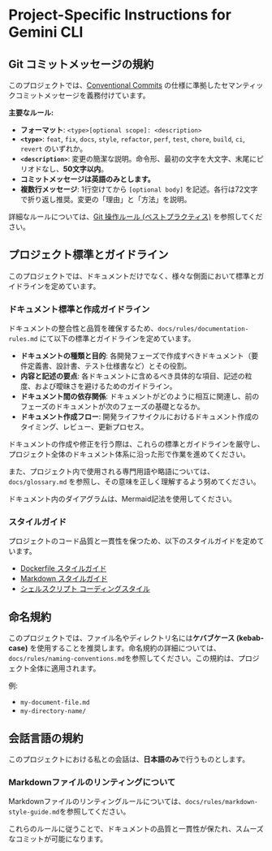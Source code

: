 # Project-Specific Instructions for Gemini CLI

<!-- Add any project-specific instructions or context here. -->

## Git コミットメッセージの規約

このプロジェクトでは、[Conventional Commits](https://www.conventionalcommits.org/en/v1.0.0/)
の仕様に準拠したセマンティックコミットメッセージを義務付けています。

**主要なルール:**

- **フォーマット**: `<type>[optional scope]: <description>`
- **`<type>`**: `feat`, `fix`, `docs`, `style`, `refactor`, `perf`, `test`,
  `chore`, `build`, `ci`, `revert` のいずれか。
- **`<description>`**: 変更の簡潔な説明。命令形、最初の文字を大文字、末尾にピリオドなし、**50文字以内**。
- **コミットメッセージは英語のみとします。**
- **複数行メッセージ**: 1行空けてから `[optional body]`
  を記述。各行は72文字で折り返し推奨。変更の「理由」と「方法」を説明。

詳細なルールについては、[Git 操作ルール (ベストプラクティス)](./docs/rules/git-rules.md)
を参照してください。

## プロジェクト標準とガイドライン

このプロジェクトでは、ドキュメントだけでなく、様々な側面において標準とガイドラインを定めています。

### ドキュメント標準と作成ガイドライン

ドキュメントの整合性と品質を確保するため、`docs/rules/documentation-rules.md`
にて以下の標準とガイドラインを定めています。

- **ドキュメントの種類と目的**: 各開発フェーズで作成すべきドキュメント（要件定義書、設計書、テスト仕様書など）とその役割。
- **内容と記述の要点**: 各ドキュメントに含めるべき具体的な項目、記述の粒度、および曖昧さを避けるためのガイドライン。
- **ドキュメント間の依存関係**: ドキュメントがどのように相互に関連し、前のフェーズのドキュメントが次のフェーズの基礎となるか。
- **ドキュメント作成フロー**: 開発ライフサイクルにおけるドキュメント作成のタイミング、レビュー、更新プロセス。

ドキュメントの作成や修正を行う際は、これらの標準とガイドラインを厳守し、プロジェクト全体のドキュメント体系に沿った形で作業を進めてください。

また、プロジェクト内で使用される専門用語や略語については、`docs/glossary.md`
を参照し、その意味を正しく理解するよう努めてください。

ドキュメント内のダイアグラムは、Mermaid記法を使用してください。

### スタイルガイド

プロジェクトのコード品質と一貫性を保つため、以下のスタイルガイドを定めています。

- [Dockerfile スタイルガイド](./docs/rules/dockerfile-style-guide.md)
- [Markdown スタイルガイド](./docs/rules/markdown-style-guide.md)
- [シェルスクリプト コーディングスタイル](./docs/rules/shell-script-coding-style.md)

## 命名規約

このプロジェクトでは、ファイル名やディレクトリ名には**ケバブケース (kebab-case)**
を使用することを推奨します。命名規約の詳細については、`docs/rules/naming-conventions.md`を参照してください。この規約は、プロジェクト全体に適用されます。

例:

- `my-document-file.md`
- `my-directory-name/`

## 会話言語の規約

このプロジェクトにおける私との会話は、**日本語のみ**で行うものとします。

### Markdownファイルのリンティングについて

Markdownファイルのリンティングルールについては、`docs/rules/markdown-style-guide.md`を参照してください。

これらのルールに従うことで、ドキュメントの品質と一貫性が保たれ、スムーズなコミットが可能になります。
